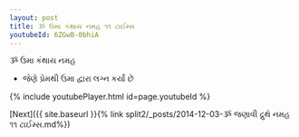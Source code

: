 ```yaml
---
layout: post
title: ૐ ઉમા કંથાય નમહ ૧૧ ટાઈમ્સ
youtubeId: 6ZGwB-0bhiA
---
```

 
 
 ૐ ઉમા કંથાય નમહ  
 
 -  જેણે પ્રેમથી ઉમા દ્વારા લગ્ન કર્યાં છે 
 
  
 
  
 
 
 
 
 
 


{% include youtubePlayer.html id=page.youtubeId %}
 
[Next]({{ site.baseurl }}{% link  split2/_posts/2014-12-03-ૐ જણાવી દ્રુથે નમહ ૧૧ ટાઈમ્સ.md%})
 
